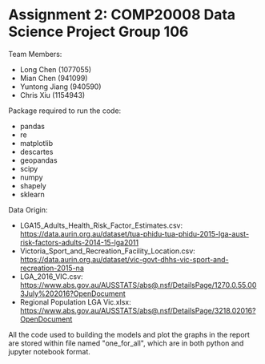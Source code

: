 # Assignment 2: COMP20008 Data Science Project Group 106
Team Members:
- Long Chen (1077055)
- Mian Chen (941099)
- Yuntong Jiang (940590)
- Chris Xiu (1154943)

Package required to run the code:
- pandas
- re
- matplotlib
- descartes
- geopandas
- scipy
- numpy
- shapely
- sklearn

Data Origin:
- LGA15_Adults_Health_Risk_Factor_Estimates.csv: https://data.aurin.org.au/dataset/tua-phidu-tua-phidu-2015-lga-aust-risk-factors-adults-2014-15-lga2011
- Victoria_Sport_and_Recreation_Facility_Location.csv: https://data.aurin.org.au/dataset/vic-govt-dhhs-vic-sport-and-recreation-2015-na
- LGA_2016_VIC.csv: https://www.abs.gov.au/AUSSTATS/abs@.nsf/DetailsPage/1270.0.55.003July%202016?OpenDocument
- Regional Population LGA Vic.xlsx: https://www.abs.gov.au/AUSSTATS/abs@.nsf/DetailsPage/3218.02016?OpenDocument

All the code used to building the models and plot the graphs in the report are stored within file named "one_for_all", which are in both python and jupyter notebook format.
